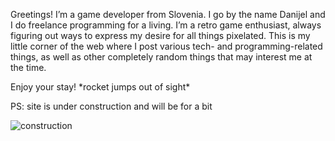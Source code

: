 Greetings! I’m a game developer from Slovenia. I go by the name Danijel and I do freelance programming for a living. I’m a retro game enthusiast, always figuring out ways to express my desire for all things pixelated. This is my little corner of the web where I post various tech- and programming-related things, as well as other completely random things that may interest me at the time.

Enjoy your stay! <span class="smol">\*rocket jumps out of sight\*</span>

PS: site is under construction and will be for a bit

<div class="flex justify-center">
	<img src="/content/blog/hello-world/images/construction.gif" alt="construction">
</div>
